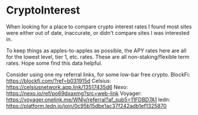 # CryptoInterest

When looking for a place to compare crypto interest rates I found most sites were either out of date, inaccurate, or didn't compare sites I was interested in.

To keep things as apples-to-apples as possible, the APY rates here are all for the lowest level, tier 1, etc. rates. These are all non-staking/flexible term rates. Hope some find this data helpful.


Consider using one my referral links, for some low-bar free crypto. 
BlockFi: https://blockfi.com/?ref=b031915d
Celsius: https://celsiusnetwork.app.link/13517435d6
Nexo: https://nexo.io/ref/po69dxaxmg?src=web-link
Voyager: https://voyager.onelink.me/WNly/referral?af_sub5=11FDBD7A1
ledn: https://platform.ledn.io/join/0c95b15dbe1ac37f242adb1ef1325870
